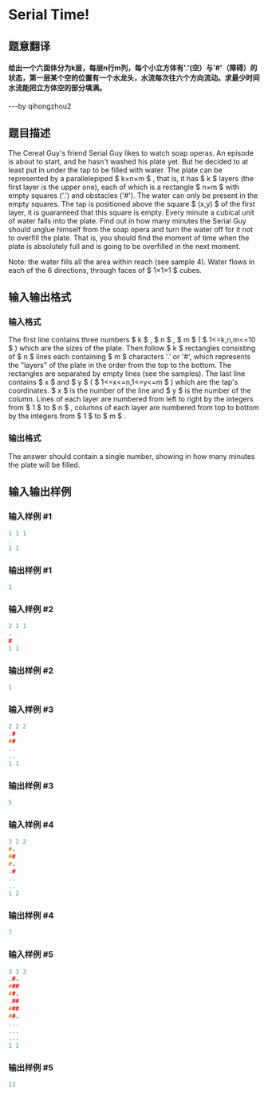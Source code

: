 # Serial Time!

## 题意翻译

#### 给出一个六面体分为k层，每层n行m列，每个小立方体有'.'(空）与'#'（障碍）的状态，第一层某个空的位置有一个水龙头，水流每次往六个方向流动。求最少时间水流能把立方体空的部分填满。

---by qihongzhou2

## 题目描述

The Cereal Guy's friend Serial Guy likes to watch soap operas. An episode is about to start, and he hasn't washed his plate yet. But he decided to at least put in under the tap to be filled with water. The plate can be represented by a parallelepiped $ k×n×m $ , that is, it has $ k $ layers (the first layer is the upper one), each of which is a rectangle $ n×m $ with empty squares ('.') and obstacles ('#'). The water can only be present in the empty squares. The tap is positioned above the square $ (x,y) $ of the first layer, it is guaranteed that this square is empty. Every minute a cubical unit of water falls into the plate. Find out in how many minutes the Serial Guy should unglue himself from the soap opera and turn the water off for it not to overfill the plate. That is, you should find the moment of time when the plate is absolutely full and is going to be overfilled in the next moment.

Note: the water fills all the area within reach (see sample 4). Water flows in each of the 6 directions, through faces of $ 1×1×1 $ cubes.

## 输入输出格式

### 输入格式

The first line contains three numbers $ k $ , $ n $ , $ m $ ( $ 1<=k,n,m<=10 $ ) which are the sizes of the plate. Then follow $ k $ rectangles consisting of $ n $ lines each containing $ m $ characters '.' or '#', which represents the "layers" of the plate in the order from the top to the bottom. The rectangles are separated by empty lines (see the samples). The last line contains $ x $ and $ y $ ( $ 1<=x<=n,1<=y<=m $ ) which are the tap's coordinates. $ x $ is the number of the line and $ y $ is the number of the column. Lines of each layer are numbered from left to right by the integers from $ 1 $ to $ n $ , columns of each layer are numbered from top to bottom by the integers from $ 1 $ to $ m $ .

### 输出格式

The answer should contain a single number, showing in how many minutes the plate will be filled.

## 输入输出样例

### 输入样例 #1

```cpp
1 1 1
.
1 1

```
### 输出样例 #1

```cpp
1

```
### 输入样例 #2

```cpp
2 1 1
.
#
1 1

```
### 输出样例 #2

```cpp
1

```
### 输入样例 #3

```cpp
2 2 2
.#
##
..
..
1 1

```
### 输出样例 #3

```cpp
5

```
### 输入样例 #4

```cpp
3 2 2
#.
##
#.
.#
..
..
1 2

```
### 输出样例 #4

```cpp
7

```
### 输入样例 #5

```cpp
3 3 3
.#.
###
##.
.##
###
##.
...
...
...
1 1

```
### 输出样例 #5

```cpp
13

```
